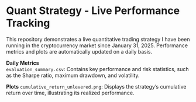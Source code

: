 # Quant Strategy - Live Performance Tracking

This repository demonstrates a live quantitative trading strategy I have been running in the cryptocurrency market since January 31, 2025. Performance metrics and plots are automatically updated on a daily basis.

**Daily Metrics**  
  `evaluation_summary.csv`: Contains key performance and risk statistics, such as the Sharpe ratio, maximum drawdown, and volatility.
  
**Plots**
  `cumulative_return_unlevered.png`: Displays the strategy’s cumulative return over time, illustrating its realized performance.
